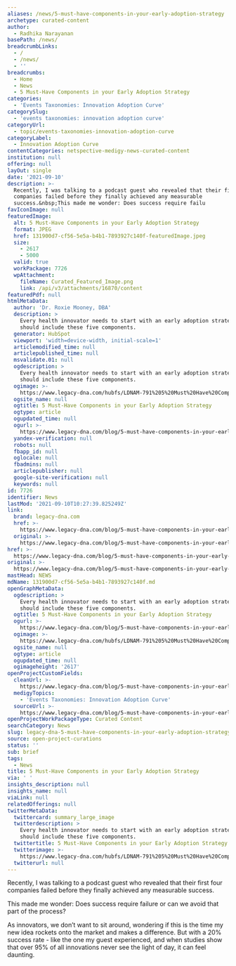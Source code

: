 ```yaml
---
aliases: /news/5-must-have-components-in-your-early-adoption-strategy
archetype: curated-content
author:
  - Radhika Narayanan
basePath: /news/
breadcrumbLinks:
  - /
  - /news/
  - ''
breadcrumbs:
  - Home
  - News
  - 5 Must-Have Components in your Early Adoption Strategy
categories:
  - 'Events Taxonomies: Innovation Adoption Curve'
categorySlug:
  - 'events taxonomies: innovation adoption curve'
categoryUrl:
  - topic/events-taxonomies-innovation-adoption-curve
categoryLabel:
  - Innovation Adoption Curve
contentCategories: netspective-medigy-news-curated-content
institution: null
offering: null
layOut: single
date: '2021-09-10'
description: >-
  Recently, I was talking to a podcast guest who revealed that their first four
  companies failed before they finally achieved any measurable
  success.&nbsp;This made me wonder: Does success require failu
favIconImage: null
featuredImage:
  alt: 5 Must-Have Components in your Early Adoption Strategy
  format: JPEG
  href: 131900d7-cf56-5e5a-b4b1-7893927c140f-featuredImage.jpeg
  size:
    - 2617
    - 5000
  valid: true
  workPackage: 7726
  wpAttachment:
    fileName: Curated_Featured_Image.png
    link: /api/v3/attachments/16870/content
featuredPdf: null
htmlMetaData:
  author: 'Dr. Roxie Mooney, DBA'
  description: >
    Every health innovator needs to start with an early adoption strategy and it
    should include these five components.
  generator: HubSpot
  viewport: 'width=device-width, initial-scale=1'
  articlemodified_time: null
  articlepublished_time: null
  msvalidate.01: null
  ogdescription: >
    Every health innovator needs to start with an early adoption strategy and it
    should include these five components.
  ogimage: >-
    https://www.legacy-dna.com/hubfs/LDNAM-791%205%20Must%20Have%20Components%20for%20a%20Successful%20Strategy%20-01%20%281%29.png#keepProtocol
  ogsite_name: null
  ogtitle: 5 Must-Have Components in your Early Adoption Strategy
  ogtype: article
  ogupdated_time: null
  ogurl: >-
    https://www.legacy-dna.com/blog/5-must-have-components-in-your-early-adoption-strategy
  yandex-verification: null
  robots: null
  fbapp_id: null
  oglocale: null
  fbadmins: null
  articlepublisher: null
  google-site-verification: null
  keywords: null
id: 7726
identifier: News
lastMod: '2021-09-10T10:27:39.825249Z'
link:
  brand: legacy-dna.com
  href: >-
    https://www.legacy-dna.com/blog/5-must-have-components-in-your-early-adoption-strategy
  original: >-
    https://www.legacy-dna.com/blog/5-must-have-components-in-your-early-adoption-strategy
href: >-
  https://www.legacy-dna.com/blog/5-must-have-components-in-your-early-adoption-strategy
original: >-
  https://www.legacy-dna.com/blog/5-must-have-components-in-your-early-adoption-strategy
mastHead: NEWS
mdName: 131900d7-cf56-5e5a-b4b1-7893927c140f.md
openGraphMetaData:
  ogdescription: >
    Every health innovator needs to start with an early adoption strategy and it
    should include these five components.
  ogtitle: 5 Must-Have Components in your Early Adoption Strategy
  ogurl: >-
    https://www.legacy-dna.com/blog/5-must-have-components-in-your-early-adoption-strategy
  ogimage: >-
    https://www.legacy-dna.com/hubfs/LDNAM-791%205%20Must%20Have%20Components%20for%20a%20Successful%20Strategy%20-01%20%281%29.png#keepProtocol
  ogsite_name: null
  ogtype: article
  ogupdated_time: null
  ogimageheight: '2617'
openProjectCustomFields:
  cleanUrl: >-
    https://www.legacy-dna.com/blog/5-must-have-components-in-your-early-adoption-strategy
  medigyTopics:
    - 'Events Taxonomies: Innovation Adoption Curve'
  sourceUrl: >-
    https://www.legacy-dna.com/blog/5-must-have-components-in-your-early-adoption-strategy
openProjectWorkPackageType: Curated Content
searchCategory: News
slug: legacy-dna-5-must-have-components-in-your-early-adoption-strategy
source: open-project-curations
status: ''
sub: brief
tags:
  - News
title: 5 Must-Have Components in your Early Adoption Strategy
via: ' '
insights_description: null
insights_name: null
viaLink: null
relatedOfferings: null
twitterMetaData:
  twittercard: summary_large_image
  twitterdescription: >
    Every health innovator needs to start with an early adoption strategy and it
    should include these five components.
  twittertitle: 5 Must-Have Components in your Early Adoption Strategy
  twitterimage: >-
    https://www.legacy-dna.com/hubfs/LDNAM-791%205%20Must%20Have%20Components%20for%20a%20Successful%20Strategy%20-01%20%281%29.png#keepProtocol
  twitterurl: null
---
```

<p>Recently, I was talking to a podcast guest who revealed that their first four companies failed before they finally achieved any measurable success.&nbsp;</p><p>This made me wonder: Does success require failure or can we avoid that part of the process?</p><p>As innovators, we don’t want to sit around, wondering if this is the time my new idea rockets onto the market and makes a difference. But with a 20% success rate - like the one my guest experienced, and when studies show that over 95% of all innovations never see the light of day, it can feel daunting.&nbsp;</p>